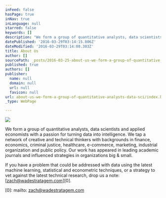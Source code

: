 ```yaml
---
inFeed: false
hasPage: true
inNav: true
inLanguage: null
starred: false
keywords: []
description: "We form a group of quantitative analysts, data scientists and applied economists with a passion for turning data into intelligence. We tap a network of creative and technical thinkers with backgrounds in finance, economics, criminal justice, healthcare, e-commerce, marketing, industrial organization and public policy. Our work has appeared in leading academic journals and influenced strategies in organizations big & small.\_"
datePublished: '2016-03-29T03:14:15.806Z'
dateModified: '2016-03-29T03:14:08.303Z'
title: About Us
author: []
sourcePath: _posts/2016-03-25-about-us-we-form-a-group-of-quantitative-analysts-data-sci.md
published: true
authors: []
publisher:
  name: null
  domain: null
  url: null
  favicon: null
url: about-us-we-form-a-group-of-quantitative-analysts-data-sci/index.html
_type: WebPage

---
```

![](https://the-grid-user-content.s3-us-west-2.amazonaws.com/1949ff4c-92ee-4a80-8f4a-9db42694901a.jpg)

We form a group of quantitative analysts, data scientists and applied economists with a passion for turning data into intelligence. We tap a network of creative and technical thinkers with backgrounds in finance, economics, criminal justice, healthcare, e-commerce, marketing, industrial organization and public policy. Our work has appeared in leading academic journals and influenced strategies in organizations big & small. 

If you have a problem that could be addressed with data using the latest machine learning, statistical and econometric techniques, or a strategy to vet against the latest technical research, drop us a note: [zach@wadestratagem.com][0].

[0]: mailto: zach@wadestratagem.com